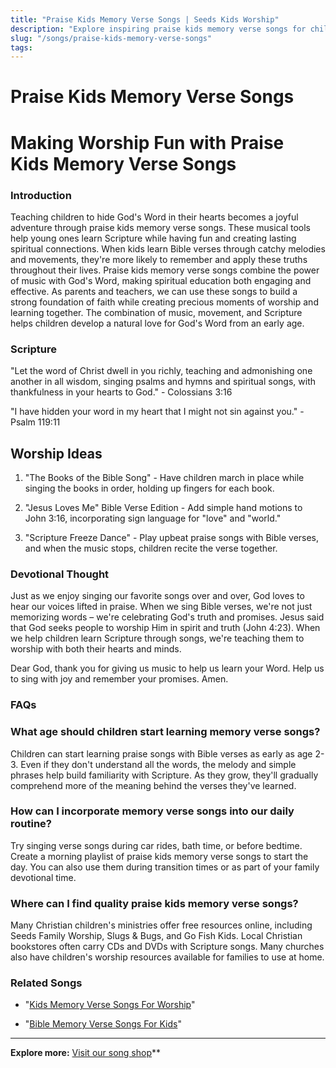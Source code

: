 ```yaml
---
title: "Praise Kids Memory Verse Songs | Seeds Kids Worship"
description: "Explore inspiring praise kids memory verse songs for children's worship and faith development. Biblical music resources for families and ministry."
slug: "/songs/praise-kids-memory-verse-songs"
tags:
---
```


# Praise Kids Memory Verse Songs

# Making Worship Fun with Praise Kids Memory Verse Songs

### Introduction
Teaching children to hide God's Word in their hearts becomes a joyful adventure through praise kids memory verse songs. These musical tools help young ones learn Scripture while having fun and creating lasting spiritual connections. When kids learn Bible verses through catchy melodies and movements, they're more likely to remember and apply these truths throughout their lives. Praise kids memory verse songs combine the power of music with God's Word, making spiritual education both engaging and effective. As parents and teachers, we can use these songs to build a strong foundation of faith while creating precious moments of worship and learning together. The combination of music, movement, and Scripture helps children develop a natural love for God's Word from an early age.

### Scripture
"Let the word of Christ dwell in you richly, teaching and admonishing one another in all wisdom, singing psalms and hymns and spiritual songs, with thankfulness in your hearts to God." - Colossians 3:16

"I have hidden your word in my heart that I might not sin against you." - Psalm 119:11

## Worship Ideas
1. "The Books of the Bible Song" - Have children march in place while singing the books in order, holding up fingers for each book.

2. "Jesus Loves Me" Bible Verse Edition - Add simple hand motions to John 3:16, incorporating sign language for "love" and "world."

3. "Scripture Freeze Dance" - Play upbeat praise songs with Bible verses, and when the music stops, children recite the verse together.

### Devotional Thought
Just as we enjoy singing our favorite songs over and over, God loves to hear our voices lifted in praise. When we sing Bible verses, we're not just memorizing words – we're celebrating God's truth and promises. Jesus said that God seeks people to worship Him in spirit and truth (John 4:23). When we help children learn Scripture through songs, we're teaching them to worship with both their hearts and minds.

Dear God, thank you for giving us music to help us learn your Word. Help us to sing with joy and remember your promises. Amen.

### FAQs

### What age should children start learning memory verse songs?
Children can start learning praise songs with Bible verses as early as age 2-3. Even if they don't understand all the words, the melody and simple phrases help build familiarity with Scripture. As they grow, they'll gradually comprehend more of the meaning behind the verses they've learned.

### How can I incorporate memory verse songs into our daily routine?
Try singing verse songs during car rides, bath time, or before bedtime. Create a morning playlist of praise kids memory verse songs to start the day. You can also use them during transition times or as part of your family devotional time.

### Where can I find quality praise kids memory verse songs?
Many Christian children's ministries offer free resources online, including Seeds Family Worship, Slugs & Bugs, and Go Fish Kids. Local Christian bookstores often carry CDs and DVDs with Scripture songs. Many churches also have children's worship resources available for families to use at home.

### Related Songs

- "[Kids Memory Verse Songs For Worship](/songs/kids-memory-verse-songs-for-worship/)"

- "[Bible Memory Verse Songs For Kids](/songs/bible-memory-verse-songs-for-kids/)"

---

**Explore more:** [Visit our song shop](https://seedskidsworship.com/shop)**

<!-- Schema Markup -->
<script type="application/ld+json">
{
  "@context": "https://schema.org",
  "@type": "MusicRecording",
  "name": "Praise Kids Memory Verse Songs",
  "byArtist": {
    "@type": "MusicGroup",
    "name": "Seeds Kids Worship"
  },
  "isFamilyFriendly": true,
  "url": "https://seedskidsworship.com/songs/praise-kids-memory-verse-songs/"
}
</script>